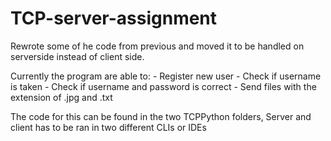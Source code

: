 # TCP-server-assignment
Rewrote some of he code from previous and moved it to be handled on
serverside instead of client side.

Currently the program are able to:
	- Register new user
	- Check if username is taken
	- Check if username and password is correct
	- Send files with the extension of .jpg and .txt

The code for this can be found in the two TCPPython folders, Server
and client has to be ran in two different CLIs or IDEs
